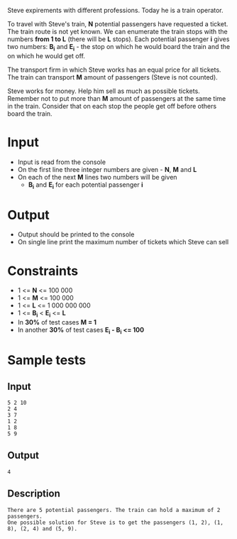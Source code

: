 Steve expirements with different professions. Today he is a train operator.

To travel with Steve's train, **N** potential passengers have requested a ticket. The train route is not yet known. We can enumerate the train stops with the numbers **from 1 to L** (there will be **L** stops). Each potential passenger **i** gives two numbers: **B<sub>i</sub>** and **E<sub>i</sub>** - the stop on which he would board the train and the on which he would get off.

The transport firm in which Steve works has an equal price for all tickets. The train can transport **M** amount of passengers (Steve is not counted).

Steve works for money. Help him sell as much as possible tickets. Remember not to put more than **M** amount of passengers at the same time in the train. Consider that on each stop the people get off before others board the train.

# Input
- Input is read from the console
- On the first line three integer numbers are given - **N**, **M** and **L**
- On each of the next **M** lines two numbers will be given
  - **B<sub>i</sub>** and **E<sub>i</sub>** for each potential passenger **i**

# Output
- Output should be printed to the console
- On single line print the maximum number of tickets which Steve can sell

# Constraints
- 1 <= **N** <= 100 000
- 1 <= **M** <= 100 000
- 1 <= **L** <= 1 000 000 000
- 1 <= **B<sub>i</sub>** < **E<sub>i</sub>** <= **L**
- In **30%** of test cases **M = 1**
- In another **30%** of test cases **E<sub>i</sub> - B<sub>i</sub> <= 100**

# Sample tests

## Input

```
5 2 10
2 4
3 7
1 2
1 8
5 9
```

## Output

```
4
```

## Description

```
There are 5 potential passengers. The train can hold a maximum of 2 passengers.
One possible solution for Steve is to get the passengers (1, 2), (1, 8), (2, 4) and (5, 9).
```
